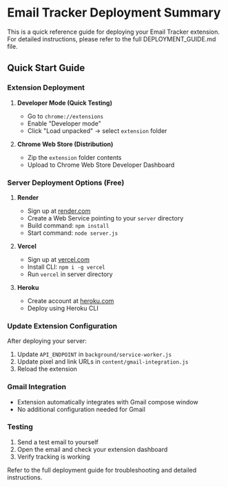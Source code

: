 # Email Tracker Deployment Summary

This is a quick reference guide for deploying your Email Tracker extension. For detailed instructions, please refer to the full DEPLOYMENT_GUIDE.md file.

## Quick Start Guide

### Extension Deployment

1. **Developer Mode (Quick Testing)**
   - Go to `chrome://extensions`
   - Enable "Developer mode"
   - Click "Load unpacked" → select `extension` folder

2. **Chrome Web Store (Distribution)**
   - Zip the `extension` folder contents
   - Upload to Chrome Web Store Developer Dashboard

### Server Deployment Options (Free)

1. **Render**
   - Sign up at [render.com](https://render.com/)
   - Create a Web Service pointing to your `server` directory
   - Build command: `npm install`
   - Start command: `node server.js`

2. **Vercel**
   - Sign up at [vercel.com](https://vercel.com/)
   - Install CLI: `npm i -g vercel`
   - Run `vercel` in server directory

3. **Heroku**
   - Create account at [heroku.com](https://heroku.com/)
   - Deploy using Heroku CLI

### Update Extension Configuration

After deploying your server:

1. Update `API_ENDPOINT` in `background/service-worker.js`
2. Update pixel and link URLs in `content/gmail-integration.js`
3. Reload the extension

### Gmail Integration

- Extension automatically integrates with Gmail compose window
- No additional configuration needed for Gmail

### Testing

1. Send a test email to yourself
2. Open the email and check your extension dashboard
3. Verify tracking is working

Refer to the full deployment guide for troubleshooting and detailed instructions.